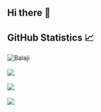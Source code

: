 ## Hi there 👋
## GitHub Statistics 📈
<p >
 <img src="https://komarev.com/ghpvc/?username=Abhijit390&color=0066FF&style=flat" alt="Balaji" /><br/><br/>
 <img src="https://github-readme-streak-stats.herokuapp.com/?user=Abhijit390&theme=transparent" /><br/><br/>
 <img src="https://github-readme-stats.vercel.app/api/top-langs?username=vi3003&show_icons=true&locale=en&layout=compact&theme=transparent" /><br/><br/>
  <img src="https://github-readme-stats.vercel.app/api?username=Abhijit390&show_icons=true&theme=transparent" />
</p>
<!--
**Abhijit390/Abhijit390** is a ✨ _special_ ✨ repository because its `README.md` (this file) appears on your GitHub profile.

Here are some ideas to get you started:

- 🔭 I’m currently working on ...
- 🌱 I’m currently learning ...
- 👯 I’m looking to collaborate on ...
- 🤔 I’m looking for help with ...
- 💬 Ask me about ...
- 📫 How to reach me: ...
- 😄 Pronouns: ...
- ⚡ Fun fact: ...
-->

